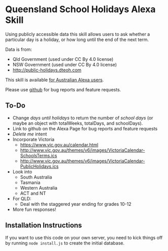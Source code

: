 Queensland School Holidays Alexa Skill
=========================

Using publicly accessible data this skill allows users to ask whether a particular day is a holiday, or how long until the end of the next term.

Data is from:
* Qld Government (used under CC By 4.0 license)
* NSW Government (used under CC By 4.0 license)
* http://public-holidays.dteoh.com

This skill is available [for Australian Alexa users](https://www.amazon.com.au/Daniel-Saunders-Queensland-School-Holidays/dp/B07B8ZQLMK/ref=sr_1_1?s=digital-skills&ie=UTF8&qid=1521263206&sr=1-1&keywords=aussie+holidays).

Please use [github](https://github.com/funkydan2/aussie_school_holidays_skill/issues) for bug reports and feature requests.

To-Do
----------------------
* Change *days until holidays* to return the number of *school days* (or maybe an object with totalWeeks, totalDays, and schoolDays).
* Link to github on the Alexa Page for bug reports and feature requests
* *Delete me* intent
* Incorporate Victoria
  * https://www.vic.gov.au/calendar.html
  * http://www.vic.gov.au/themes/v6/images/VictoriaCalendar-SchoolsTerms.ics
  * http://www.vic.gov.au/themes/v6/images/VictoriaCalendar-PublicHolidays.ics
* Look into
  * South Australia
  * Tasmania
  * Western Australia
  * ACT and NT
* For QLD:
  * Deal with the staggered year ending for grades 10-12
* More fun responses!

Installation Instructions
----------------------
If you want to use this code on your own server, you need to kick things off by running `node install.js` to create the initial database.